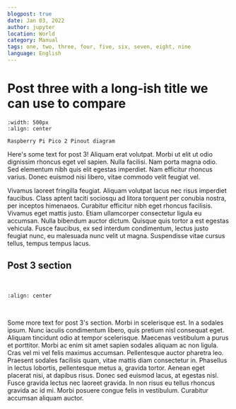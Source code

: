 ```yaml
---
blogpost: true
date: Jan 03, 2022
author: jupyter
location: World
category: Manual
tags: one, two, three, four, five, six, seven, eight, nine
language: English
---
```


# Post three with a long-ish title we can use to compare

```{figure} https://www.raspberrypi.com/documentation/microcontrollers/images/pico-2-r4-pinout.svg
:width: 500px
:align: center

Raspberry Pi Pico 2 Pinout diagram
```
Here's some text for post 3! Aliquam erat volutpat. Morbi ut elit ut odio dignissim rhoncus eget vel sapien. Nulla facilisi. Nam porta magna odio. Sed elementum nibh quis elit egestas imperdiet. Nam efficitur rhoncus varius. Donec euismod nisi libero, vitae commodo velit feugiat vel.

Vivamus laoreet fringilla feugiat. Aliquam volutpat lacus nec risus imperdiet faucibus. Class aptent taciti sociosqu ad litora torquent per conubia nostra, per inceptos himenaeos. Curabitur efficitur nibh eget rhoncus facilisis. Vivamus eget mattis justo. Etiam ullamcorper consectetur ligula eu accumsan. Nulla bibendum auctor dictum. Quisque quis tortor a est egestas vehicula. Fusce faucibus, ex sed interdum condimentum, lectus justo feugiat nunc, eu malesuada nunc velit ut magna. Suspendisse vitae cursus tellus, tempus tempus lacus.

## Post 3 section

<br>

```{youtube} 2Z7wDaYt53Y
:align: center
```
<br>

Some more text for post 3's section. Morbi in scelerisque est. In a sodales ipsum. Nunc iaculis condimentum libero, quis pretium nisl consequat eget. Aliquam tincidunt odio at tempor scelerisque. Maecenas vestibulum a purus et porttitor. Morbi ac enim sit amet sapien sodales aliquam ac non ligula. Cras vel mi vel felis maximus accumsan. Pellentesque auctor pharetra leo. Praesent sodales facilisis quam, vitae mattis diam consectetur in. Phasellus in lectus lobortis, pellentesque metus a, gravida tortor. Aenean eget placerat nisi, at dapibus risus. Donec sed euismod lacus, at egestas nisl. Fusce gravida lectus nec laoreet gravida. In non risus eu tellus rhoncus gravida ac id mi. Morbi posuere congue felis in vestibulum. Curabitur accumsan aliquam auctor.